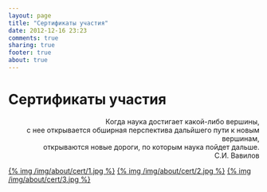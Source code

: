 ```yaml
---
layout: page
title: "Сертификаты участия"
date: 2012-12-16 23:23
comments: true
sharing: true
footer: true
about: true
---
```


# Сертификаты участия
<p align="right">
Когда наука достигает какой-либо вершины,<br/>
с нее открывается обширная перспектива дальйшего пути к новым вершинам,<br/>
открываются новые дороги, по которым наука пойдет дальше.<br/>
С.И. Вавилов
</p>

<a href="/img/about/cert/1.jpg" rel="lightbox">{% img /img/about/cert/1.jpg %}</a>
<a href="/img/about/cert/2.jpg" rel="lightbox">{% img /img/about/cert/2.jpg %}</a>
<a href="/img/about/cert/3.jpg" rel="lightbox">{% img /img/about/cert/3.jpg %}</a>